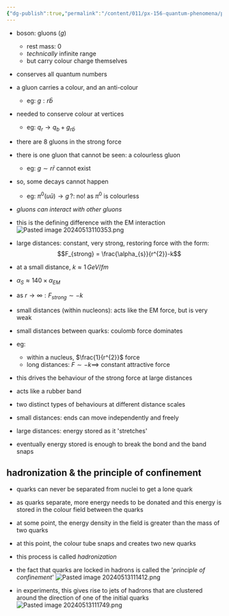 ```yaml
---
{"dg-publish":true,"permalink":"/content/011/px-156-quantum-phenomena/px-156-b-particle-physics/px-156-h-aspects-of-the-forces/px-156-h2-the-strong-force/","created":"2024-11-25T10:50:32.000+00:00","updated":"2024-11-26T20:03:16.025+00:00"}
---
```


- boson: gluons ($g$)
	- rest mass: $0$
	- *technically* infinite range
	- but carry colour charge themselves
- conserves all quantum numbers
- a gluon carries a colour, and an anti-colour
	- eg: $g: r\bar b$
- needed to conserve colour at vertices
	- eg: $q_{r} \to q_{b} + g_{r\bar b}$

- there are 8 gluons in the strong force
- there is one gluon that cannot be seen: a colourless gluon
	- eg: $g\sim r\bar r$ cannot exist
- so, some decays cannot happen
	- eg: $\pi^{0}(u\bar u) \to g \,?:$ no! as $\pi^{0}$ is colourless

- *gluons can interact with other gluons*
- this is the defining difference with the EM interaction
![Pasted image 20240513110353.png](/img/user/pics/Pasted%20image%2020240513110353.png)

- large distances: constant, very strong, restoring force with the form: 
$$F_{strong} = \frac{\alpha_{s}}{r^{2}}-k$$
- at a small distance, $k\approx 1\,GeV/fm$
- $\alpha_{S}\approx 140 \times \alpha_{EM}$
- as $r\to\infty: F_{strong}\sim-k$

- small distances (within nucleons): acts like the EM force, but is very weak
- small distances between quarks: coulomb force dominates
- eg:
	- within a nucleus, $\frac{1}{r^{2}}$ force
	- long distances: $F\sim -k \implies$ constant attractive force
- this drives the behaviour of the strong force at large distances

- acts like a rubber band
- two distinct types of behaviours at different distance scales
- small distances: ends can move independently and freely
- large distances: energy stored as it 'stretches'
- eventually energy stored is enough to break the bond and the band snaps
## hadronization & the principle of confinement
- quarks can never be separated from nuclei to get a lone quark
- as quarks separate, more energy needs to be donated and this energy is stored in the colour field between the quarks
- at some point, the energy density in the field is greater than the mass of two quarks
- at this point, the colour tube snaps and creates two new quarks
- this process is called *hadronization*
- the fact that quarks are locked in hadrons is called the '*principle of confinement*'
![Pasted image 20240513111412.png](/img/user/pics/Pasted%20image%2020240513111412.png)

- in experiments, this gives rise to jets of hadrons that are clustered around the direction of one of the initial quarks
![Pasted image 20240513111749.png](/img/user/pics/Pasted%20image%2020240513111749.png)
